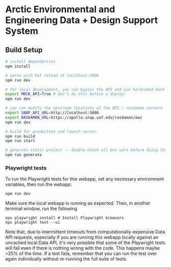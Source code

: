 # Arctic Environmental and Engineering Data + Design Support System

## Build Setup

```bash
# install dependencies
npm install

# serve with hot reload at localhost:3000
npm run dev

# for local development, you can bypass the API and use hardcoded mock data:
export MOCK_API=True # don't do this before a deploy!
npm run dev

# you can modify the upstream locations of the API / rasdaman servers
export SNAP_API_URL=http://localhost:5000
export RASDAMAN_URL=https://apollo.snap.uaf.edu/rasdaman/ows
npm run dev

# build for production and launch server
npm run build
npm run start

# generate static project -- double-check all env vars before doing this.
npm run generate
```

### Playwright tests

To run the Playwright tests for this webapp, set any necessary environment variables, then run the webapp:

```
npm run dev
```

Make sure the local webapp is running as expected. Then, in another terminal window, run the following

```
npx playwright install # Install Playwright browsers
npx playwright test --ui
```

Note that, due to intermittent timeouts from computationally-expensive Data API requests, especially if you are running this webapp locally against an uncached local Data API, it's very possible that some of the Playwright tests will fail even if there is nothing wrong with the code. This happens maybe ~25% of the time. If a test fails, remember that you can run the test over again individually without re-running the full suite of tests.

